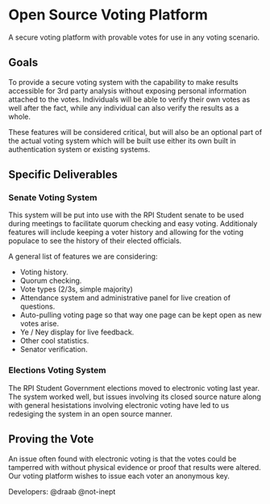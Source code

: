 # Open Source Voting Platform
A secure voting platform with provable votes for use in any voting scenario.

## Goals
To provide a secure voting system with the capability to make results accessible for 3rd party analysis without exposing personal information attached to the votes. Individuals will be able to verify their own votes as well after the fact, while any individual can also verify the results as a whole. 

These features will be considered critical, but will also be an optional part of the actual voting system which will be built use either its own built in authentication system or existing systems.

## Specific Deliverables
### Senate Voting System
This system will be put into use with the RPI Student senate to be used during meetings to facilitate quorum checking and easy voting. Additionaly features will include keeping a voter history and allowing for the voting populace to see the history of their elected officials.

A general list of features we are considering:
- Voting history.
- Quorum checking.
- Vote types (2/3s, simple majority)
- Attendance system and administrative panel for live creation of questions.
- Auto-pulling voting page so that way one page can be kept open as new votes arise.
- Ye / Ney display for live feedback.
- Other cool statistics.
- Senator verification.

### Elections Voting System
The RPI Student Government elections moved to electronic voting last year. The system worked well, but issues involving its closed source nature along with general hesistations involving electronic voting have led to us redesiging the system in an open source manner.

## Proving the Vote
An issue often found with electronic voting is that the votes could be tamperred with without physical evidence or proof that results were altered. Our voting platform wishes to issue each voter an anonymous key. 

Developers:
@draab
@not-inept
